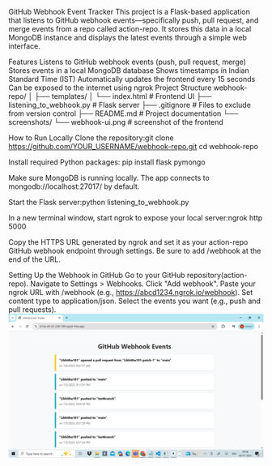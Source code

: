 GitHub Webhook Event Tracker
This project is a Flask-based application that listens to GitHub webhook events—specifically push, pull request, and merge events from a repo called action-repo. It stores this data in a local MongoDB instance and displays the latest events through a simple web interface.

Features
Listens to GitHub webhook events (push, pull request, merge)
Stores events in a local MongoDB database
Shows timestamps in Indian Standard Time (IST)
Automatically updates the frontend every 15 seconds
Can be exposed to the internet using ngrok
Project Structure
webhook-repo/ │ ├── templates/ │ └── index.html # Frontend UI ├── listening_to_webhook.py # Flask server ├── .gitignore # Files to exclude from version control ├── README.md # Project documentation └── screenshots/ └── webhook-ui.png # screenshot of the frontend

How to Run Locally
Clone the repository:git clone https://github.com/YOUR_USERNAME/webhook-repo.git cd webhook-repo

Install required Python packages: pip install flask pymongo

Make sure MongoDB is running locally. The app connects to mongodb://localhost:27017/ by default.

Start the Flask server:python listening_to_webhook.py

In a new terminal window, start ngrok to expose your local server:ngrok http 5000

Copy the HTTPS URL generated by ngrok and set it as your action-repo GitHub webhook endpoint through settings. Be sure to add /webhook at the end of the URL.

Setting Up the Webhook in GitHub
Go to your GitHub repository(action-repo).
Navigate to Settings > Webhooks.
Click "Add webhook".
Paste your ngrok URL with /webhook (e.g., https://abcd1234.ngrok.io/webhook).
Set content type to application/json.
Select the events you want (e.g., push and pull requests).
![Webhook UI](screenshots/webhook-ui.png)
